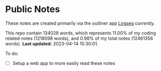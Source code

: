 # Public Notes

These notes are created primarily via the outliner app [Logseq](https://github.com/logseq/logseq) currently.

This repo contain 134028 words, which represents 11.00% of my coding related notes (1218098 words), and 0.98% of my total notes (12461356 words). **Last updated:** 2023-04-14 15:30:01. 

To do:

- [ ] Setup a web app to more easily read these notes
